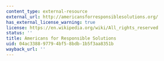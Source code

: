 ```yaml
---
content_type: external-resource
external_url: http://americansforresponsiblesolutions.org/
has_external_license_warning: true
license: https://en.wikipedia.org/wiki/All_rights_reserved
status: ''
title: Americans for Responsible Solutions
uid: 04ac3388-9779-4bf5-8bdb-1b5f3aa8351b
wayback_url: ''
---
```

